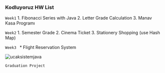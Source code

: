 ### Kodluyoruz HW List

```Week1```   1. Fibonacci Series with Java 2. Letter Grade Calculation 3. Manav Kasa Programı

```Week2```    1. Semester Grade 2. Cinema Ticket 3. Stationery Shopping (use Hash Map)


```Week3 ``` * Flight Reservation System

![ucaksistemjava](https://user-images.githubusercontent.com/23612249/126027948-ed55002c-21e6-4a88-8264-0426e7f83ce8.JPG)

```Graduation Project```


